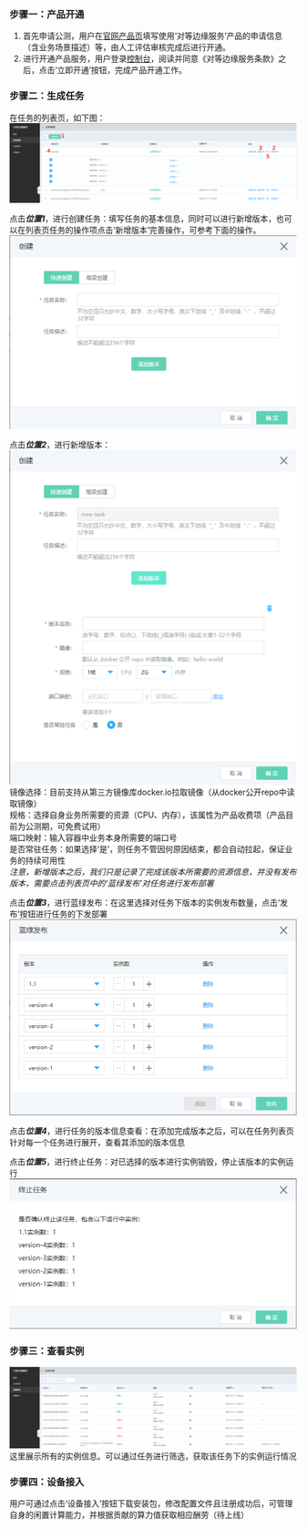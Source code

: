 ### 步骤一：产品开通<br>
1. 首先申请公测，用户在[官网产品页](https://www.jdcloud.com/cn/products/jd-cloud-equal-edge-service)填写使用‘对等边缘服务’产品的申请信息（含业务场景描述）等，由人工评估审核完成后进行开通。<br>
2. 进行开通产品服务，用户登录[控制台](https://epnc-console.jdcloud.com/consumer)，阅读并同意《对等边缘服务条款》之后，点击‘立即开通’按钮，完成产品开通工作。

### 步骤二：生成任务<br>
在任务的列表页，如下图：
![task_list.png](../../../image/Equal-EdgeService/task_list.png)

点击***位置1***，进行创建任务：填写任务的基本信息，同时可以进行新增版本，也可以在列表页任务的操作项点击‘新增版本’完善操作，可参考下面的操作。<br>
![create_task.png](../../../image/Equal-EdgeService/create_task.png)<br>

点击***位置2***，进行新增版本：<br>
![create_version.png](../../../image/Equal-EdgeService/create_version.png)<br>
镜像选择：目前支持从第三方镜像库docker.io拉取镜像（从docker公开repo中读取镜像）<br>
规格：选择自身业务所需要的资源（CPU、内存），该属性为产品收费项（产品目前为公测期，可免费试用）<br>
端口映射：输入容器中业务本身所需要的端口号<br>
是否常驻任务：如果选择‘是’，则任务不管因何原因结束，都会自动拉起，保证业务的持续可用性<br>
*注意，新增版本之后，我们只是记录了完成该版本所需要的资源信息，并没有发布版本，需要点击列表页中的‘蓝绿发布’对任务进行发布部署*

点击***位置3***，进行蓝绿发布：在这里选择对任务下版本的实例发布数量，点击‘发布’按钮进行任务的下发部署<br>
![release.png](../../../image/Equal-EdgeService/release.png)<br>

点击***位置4***，进行任务的版本信息查看：在添加完成版本之后，可以在任务列表页针对每一个任务进行展开，查看其添加的版本信息<br>

点击***位置5***，进行终止任务：对已选择的版本进行实例销毁，停止该版本的实例运行<br>
![stop_version.png](../../../image/Equal-EdgeService/stop_version.png)

### 步骤三：查看实例<br>
![instance_list.png](../../../image/Equal-EdgeService/instance_list.png)<br>
这里展示所有的实例信息。可以通过任务进行筛选，获取该任务下的实例运行情况

### 步骤四：设备接入<br>
用户可通过点击‘设备接入’按钮下载安装包，修改配置文件且注册成功后，可管理自身的闲置计算能力，并根据贡献的算力值获取相应酬劳（待上线）
